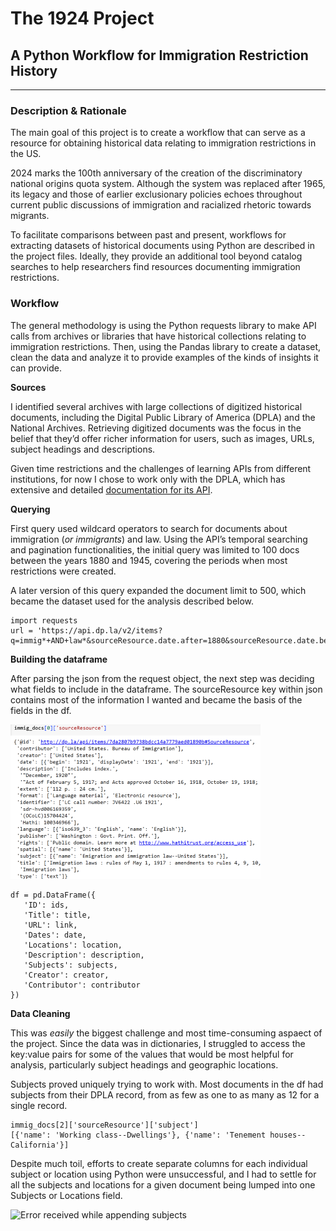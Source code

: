 # The 1924 Project
## A Python Workflow for Immigration Restriction History
---
### Description & Rationale 
The main goal of this project is to create a workflow that can serve as a resource for obtaining historical data relating to immigration restrictions in the US. 

2024 marks the 100th anniversary of the creation of the discriminatory national origins quota system. Although the system was replaced after 1965, its legacy and those of earlier exclusionary policies echoes throughout current public discussions of immigration and racialized rhetoric towards migrants. 

To facilitate comparisons between past and present, workflows for extracting datasets of historical documents using Python are described in the project files. Ideally, they provide an additional tool beyond catalog searches to help researchers find resources documenting immigration restrictions.     

### Workflow
The general methodology is using the Python requests library to make API calls from archives or libraries that have historical collections relating to immigration restrictions. Then, using the Pandas library to create a dataset, clean the data and analyze it to provide examples of the kinds of insights it can provide.

**Sources**

I identified several archives with large collections of digitized historical documents, including the Digital Public Library of America (DPLA) and the National Archives. Retrieving digitized documents was the focus in the belief that they’d offer richer information for users, such as images, URLs, subject headings and descriptions. 

Given time restrictions and the challenges of learning APIs from different institutions, for now I chose to work only with the DPLA, which has extensive and detailed [documentation for its API](https://pro.dp.la/developers/api-codex). 

**Querying** 

First query used wildcard operators to search for documents about immigration (*or immigrants*) and law. Using the API’s temporal searching and pagination functionalities, the initial query was limited to 100 docs between the years 1880 and 1945, covering the periods when most restrictions were created. 

A later version of this query expanded the document limit to 500, which became the dataset used for the analysis described below. 

```
import requests
url = 'https://api.dp.la/v2/items?q=immig*+AND+law*&sourceResource.date.after=1880&sourceResource.date.before=1945&page_size=100&api_key=7e794707ae677b5eb408334e9e6cc16e'
```
**Building the dataframe**

After parsing the json from the request object, the next step was deciding what fields to include in the dataframe. The sourceResource key within json contains most of the information I wanted and became the basis of the fields in the df.

![The sourceResource key from DPLA's API](Source_resource.png)

```
df = pd.DataFrame({
   'ID': ids,
   'Title': title,
   'URL': link,
   'Dates': date,
   'Locations': location,
   'Description': description,
   'Subjects': subjects,
   'Creator': creator,
   'Contributor': contributor
})
```
**Data Cleaning**

This was *easily* the biggest challenge and most time-consuming aspaect of the project. Since the data was in dictionaries, I struggled to access the key:value pairs for some of the values that would be most helpful for analysis, particularly subject headings and geographic locations. 

Subjects proved uniquely trying to work with. Most documents in the df had subjects from their DPLA record, from as few as one to as many as 12 for a single record.
```
immig_docs[2]['sourceResource']['subject']
[{'name': 'Working class--Dwellings'}, {'name': 'Tenement houses--California'}]
```
Despite much toil, efforts to create separate columns for each individual subject or location using Python were unsuccessful, and I had to settle for all the subjects and locations for a given document being lumped into one Subjects or Locations field.

![Error received while appending subjects]()
